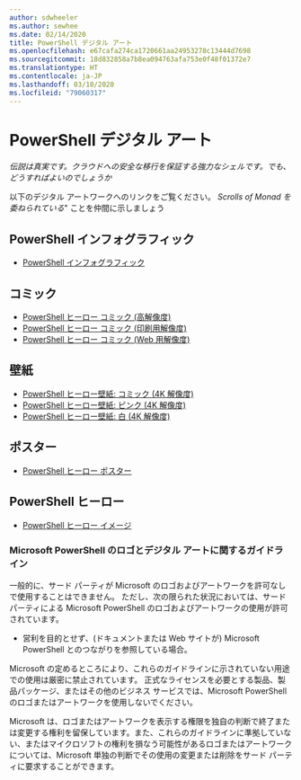 ```yaml
---
author: sdwheeler
ms.author: sewhee
ms.date: 02/14/2020
title: PowerShell デジタル アート
ms.openlocfilehash: e67cafa274ca1720661aa24953278c13444d7698
ms.sourcegitcommit: 18d832858a7b8ea094763afa753e0f48f01372e7
ms.translationtype: HT
ms.contentlocale: ja-JP
ms.lasthandoff: 03/10/2020
ms.locfileid: "79060317"
---
```

# <a name="powershell-digital-art"></a>PowerShell デジタル アート

*伝説は真実です。クラウドへの安全な移行を保証する強力なシェルです。でも、どうすればよいのでしょうか*

以下のデジタル アートワークへのリンクをご覧ください。 *Scrolls of Monad を委ねられている*" ことを仲間に示しましょう

## <a name="powershell-infographic"></a>PowerShell インフォグラフィック

- [PowerShell インフォグラフィック](https://github.com/MicrosoftDocs/PowerShell-Docs/blob/staging/assets/PowerShell_7_Infographic.pdf)

## <a name="comic"></a>コミック

- [PowerShell ヒーロー コミック (高解像度)](https://aka.ms/powershellherocomic_highres)
- [PowerShell ヒーロー コミック (印刷用解像度)](https://aka.ms/powershellherocomic_print)
- [PowerShell ヒーロー コミック (Web 用解像度)](https://aka.ms/powershellherocomic_web)

## <a name="wallpaper"></a>壁紙

- [PowerShell ヒーロー壁紙: コミック (4K 解像度)](https://aka.ms/powershellherowallpaper)
- [PowerShell ヒーロー壁紙: ピンク (4K 解像度)](https://aka.ms/powershellherowallpaper1)
- [PowerShell ヒーロー壁紙: 白 (4K 解像度)](https://aka.ms/powershellherowallpaper2)

## <a name="poster"></a>ポスター

- [PowerShell ヒーロー ポスター](https://aka.ms/powershellheroposter)

## <a name="powershell-hero"></a>PowerShell ヒーロー

- [PowerShell ヒーロー イメージ](https://aka.ms/powershellhero)

### <a name="microsoft-powershell-logo-and-digital-art-guidelines"></a>Microsoft PowerShell のロゴとデジタル アートに関するガイドライン

一般的に、サード パーティが Microsoft のロゴおよびアートワークを許可なしで使用することはできません。 ただし、次の限られた状況においては、サード パーティによる Microsoft PowerShell のロゴおよびアートワークの使用が許可されています。

- 営利を目的とせず、(ドキュメントまたは Web サイトが) Microsoft PowerShell とのつながりを参照している場合。

Microsoft の定めるところにより、これらのガイドラインに示されていない用途での使用は厳密に禁止されています。 正式なライセンスを必要とする製品、製品パッケージ、またはその他のビジネス サービスでは、Microsoft PowerShell のロゴまたはアートワークを使用しないでください。

Microsoft は、ロゴまたはアートワークを表示する権限を独自の判断で終了または変更する権利を留保しています。また、これらのガイドラインに準拠していない、またはマイクロソフトの権利を損なう可能性があるロゴまたはアートワークについては、Microsoft 単独の判断でその使用の変更または削除をサード パーティに要求することができます。

